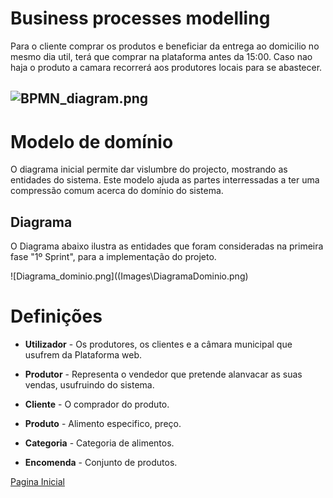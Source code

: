 # Business processes modelling
Para o cliente comprar os produtos e beneficiar da entrega ao domicilio no mesmo dia util, terá que comprar na plataforma antes da 15:00. Caso nao haja o produto a camara recorrerá aos produtores locais para se abastecer.

![BPMN_diagram.png](https://bitbucket.org/repo/y5rxLzz/images/3667922231-BPMN_diagram.png)
----

# Modelo de domínio
 
O diagrama inicial permite dar vislumbre do projecto, mostrando as entidades do sistema. Este modelo ajuda as partes interressadas a ter uma compressão comum acerca do domínio do sistema.

 
## Diagrama
 
 O Diagrama abaixo ilustra as entidades que foram consideradas na primeira fase "1º Sprint", para a implementação do projeto.

![Diagrama_dominio.png]((Images\DiagramaDominio.png)


# Definições

* **Utilizador** - Os produtores, os clientes e a câmara municipal que usufrem da Plataforma web.

* **Produtor** - Representa o vendedor que pretende alanvacar as suas vendas, usufruindo do sistema.

* **Cliente** - O comprador do produto.

  
* **Produto** - Alimento especifico, preço.

* **Categoria** - Categoria de alimentos.
  
* **Encomenda** - Conjunto de produtos.

  
[Pagina Inicial](Home)